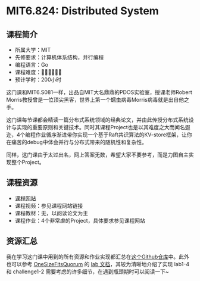# MIT6.824: Distributed System
## 课程简介
- 所属大学：MIT
- 先修要求：计算机体系结构，并行编程
- 编程语言：Go
- 课程难度：🌟🌟🌟🌟🌟🌟
- 预计学时：200小时

这门课和MIT6.S081一样，出品自MIT大名鼎鼎的PDOS实验室，授课老师Robert Morris教授曾是一位顶尖黑客，世界上第一个蠕虫病毒Morris病毒就是出自他之手。

这门课每节课都会精读一篇分布式系统领域的经典论文，并由此传授分布式系统设计与实现的重要原则和关键技术。同时其课程Project也是以其难度之大而闻名遐迩，4个编程作业循序渐进带你实现一个基于Raft共识算法的KV-store框架，让你在痛苦的debug中体会并行与分布式带来的随机性和复杂性。

同样，这门课由于太过出名，网上答案无数，希望大家不要参考，而是力图自主实现整个Project。

## 课程资源
- [课程网站](https://pdos.csail.mit.edu/6.824/schedule.html)
- 课程视频：参见课程网站链接
- 课程教材：无，以阅读论文为主
- 课程作业：4个非常虐的Project，具体要求参见课程网站

## 资源汇总
我在学习这门课中用到的所有资源和作业实现都汇总在[这个Github仓库](https://github.com/PKUFlyingPig/MIT6.824)中。此外也可以参考 [OneSizeFitsQuorum](https://github.com/OneSizeFitsQuorum) 的 [lab 文档](https://github.com/OneSizeFitsQuorum/MIT6.824-2021)，其较为清晰地介绍了实现 lab1-4 和 challenge1-2 需要考虑的许多细节，在遇到瓶颈期时可以阅读一下~
